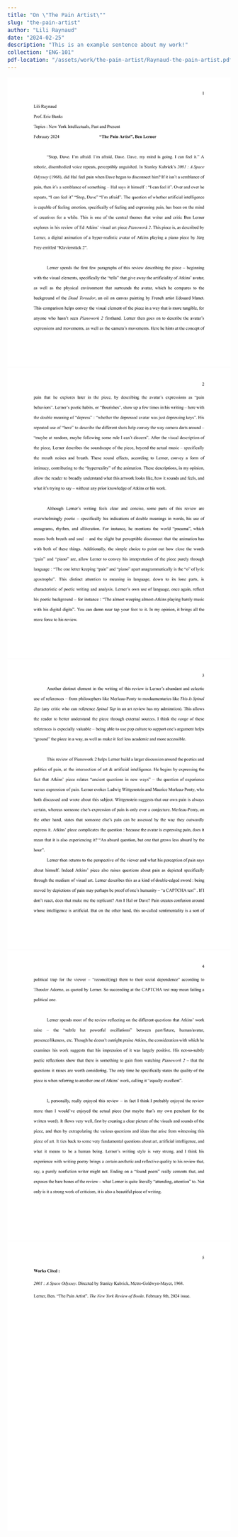 ```yaml
---
title: "On \"The Pain Artist\""
slug: "the-pain-artist"
author: "Lili Raynaud"
date: "2024-02-25"
description: "This is an example sentence about my work!"
collection: "ENG-101"
pdf-location: "/assets/work/the-pain-artist/Raynaud-the-pain-artist.pdf"
---
```


<img src="/assets/work/the-pain-artist/Raynaud-the-pain-artist-1.webp" class="vertical-image">
<img src="/assets/work/the-pain-artist/Raynaud-the-pain-artist-2.webp" class="vertical-image">
<img src="/assets/work/the-pain-artist/Raynaud-the-pain-artist-3.webp" class="vertical-image">
<img src="/assets/work/the-pain-artist/Raynaud-the-pain-artist-4.webp" class="vertical-image">
<img src="/assets/work/the-pain-artist/Raynaud-the-pain-artist-5.webp" class="vertical-image">